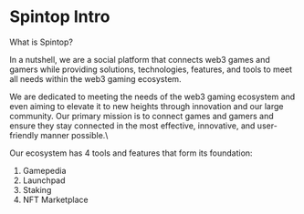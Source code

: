 # Spintop Intro

What is Spintop?

In a nutshell, we are a social platform that connects web3 games and gamers while providing solutions, technologies, features, and tools to meet all needs within the web3 gaming ecosystem.

We are dedicated to meeting the needs of the web3 gaming ecosystem and even aiming to elevate it to new heights through innovation and our large community. Our primary mission is to connect games and gamers and ensure they stay connected in the most effective, innovative, and user-friendly manner possible.\


Our ecosystem has 4 tools and features that form its foundation:

1. Gamepedia
2. Launchpad
3. Staking
4. NFT Marketplace

